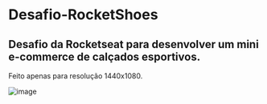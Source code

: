 # Desafio-RocketShoes
## Desafio da Rocketseat para desenvolver um mini e-commerce de calçados esportivos.
<p>
  Feito apenas para resolução 1440x1080.
  </p>


![image](https://user-images.githubusercontent.com/86384828/152446054-65d2361a-c5fb-453c-a181-1350671b8c72.png)
